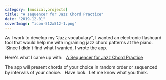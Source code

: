 ```yaml
---
category: [musical,projects]
title: "A sequencer for Jazz Chord Practice"
date: "2019-12-01"
coverImage: "icon-512x512-1.png"
---
```


As I work to develop my "Jazz vocabulary", I wanted an electronic flashcard tool that would help me with ingraining jazz chord patterns at the piano.   Since I didn't find what I wanted, I wrote the app.

Here's what I came up with:   [A Sequencer for Jazz Chord Practice](https://www.mcguirepiano.com/jazzflash)

The app will present chords of your choice in random order or sequenced by intervals of your choice.   Have look.  Let me know what you think.
